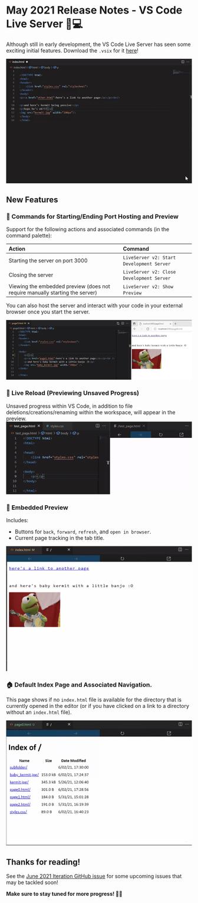 # May 2021 Release Notes - VS Code Live Server 📡💻

Although still in early development, the VS Code Live Server has seen some exciting initial features. Download the `.vsix` for it [here](https://github.com/andreamah/VS-Code-LiveServer-V2-Extension/releases/tag/0.1)!

![Live Reload Demo With Screencast Mode](./images/v0_1/live-server-v0_1-overview.gif)

## New Features
### 📣 Commands for Starting/Ending Port Hosting and Preview
Support for the following actions and associated commands (in the command palette):

Action | Command 
:----- | :---- 
Starting the server on port 3000   | `LiveServer v2: Start Development Server` 
Closing the server | `LiveServer v2: Close Development Server`
Viewing the embedded preview (does not require manually starting the server)  | `LiveServer v2: Show Preview`  

You can also host the server and interact with your code in your external browser once you start the server.

![Browser Support Demo](./images/v0_1/browser-support-demo.gif)
### 🚀 Live Reload (Previewing Unsaved Progress)
Unsaved progress within VS Code, in addition to file deletions/creations/renaming within the workspace, will appear in the preview. 
![Live Reload Demo](./images/v0_1/live-preview.gif)

### 👀 Embedded Preview
Includes:
- Buttons for `back`, `forward`, `refresh`, and `open in browser`.
- Current page tracking in the tab title.

![Page Navigation Demo](./images/v0_1/nav-demo.gif)

### 🏠 Default Index Page and Associated Navigation. 
This page shows if no `index.html` file is available for the directory that is currently opened in the editor (or if you have clicked on a link to a directory without an `index.html` file).

![Index Page Demo](./images/v0_1/index-page-demo.gif)

## Thanks for reading!
See the [June 2021 Iteration GitHub issue](https://github.com/microsoft/vscode/issues/124608) for some upcoming issues that may be tackled soon!

**Make sure to stay tuned for more progress! 🐸💡**


